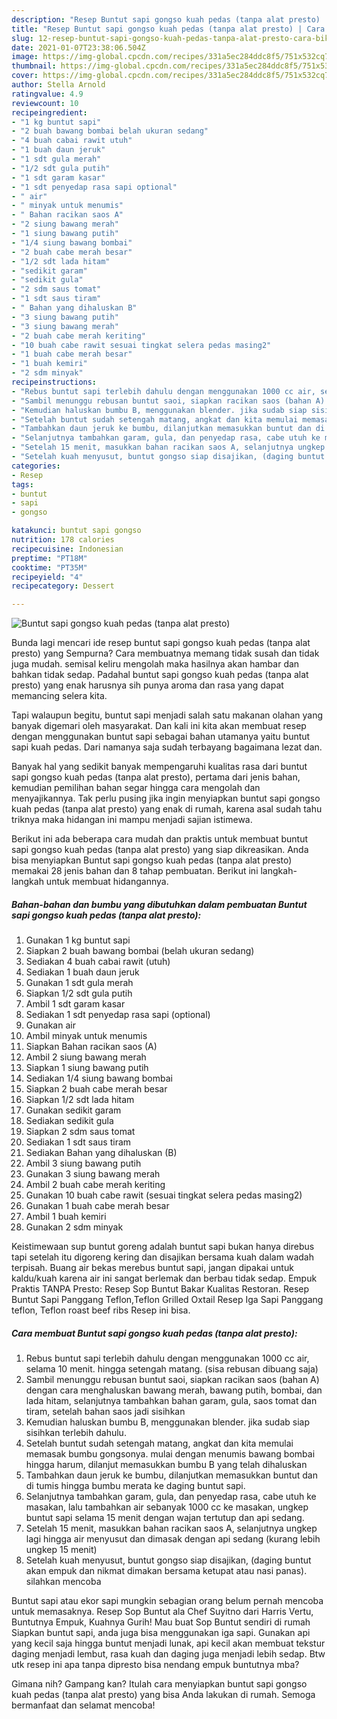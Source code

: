 ```yaml
---
description: "Resep Buntut sapi gongso kuah pedas (tanpa alat presto) | Cara Bikin Buntut sapi gongso kuah pedas (tanpa alat presto) Yang Lezat"
title: "Resep Buntut sapi gongso kuah pedas (tanpa alat presto) | Cara Bikin Buntut sapi gongso kuah pedas (tanpa alat presto) Yang Lezat"
slug: 12-resep-buntut-sapi-gongso-kuah-pedas-tanpa-alat-presto-cara-bikin-buntut-sapi-gongso-kuah-pedas-tanpa-alat-presto-yang-lezat
date: 2021-01-07T23:38:06.504Z
image: https://img-global.cpcdn.com/recipes/331a5ec284ddc8f5/751x532cq70/buntut-sapi-gongso-kuah-pedas-tanpa-alat-presto-foto-resep-utama.jpg
thumbnail: https://img-global.cpcdn.com/recipes/331a5ec284ddc8f5/751x532cq70/buntut-sapi-gongso-kuah-pedas-tanpa-alat-presto-foto-resep-utama.jpg
cover: https://img-global.cpcdn.com/recipes/331a5ec284ddc8f5/751x532cq70/buntut-sapi-gongso-kuah-pedas-tanpa-alat-presto-foto-resep-utama.jpg
author: Stella Arnold
ratingvalue: 4.9
reviewcount: 10
recipeingredient:
- "1 kg buntut sapi"
- "2 buah bawang bombai belah ukuran sedang"
- "4 buah cabai rawit utuh"
- "1 buah daun jeruk"
- "1 sdt gula merah"
- "1/2 sdt gula putih"
- "1 sdt garam kasar"
- "1 sdt penyedap rasa sapi optional"
- " air"
- " minyak untuk menumis"
- " Bahan racikan saos A"
- "2 siung bawang merah"
- "1 siung bawang putih"
- "1/4 siung bawang bombai"
- "2 buah cabe merah besar"
- "1/2 sdt lada hitam"
- "sedikit garam"
- "sedikit gula"
- "2 sdm saus tomat"
- "1 sdt saus tiram"
- " Bahan yang dihaluskan B"
- "3 siung bawang putih"
- "3 siung bawang merah"
- "2 buah cabe merah keriting"
- "10 buah cabe rawit sesuai tingkat selera pedas masing2"
- "1 buah cabe merah besar"
- "1 buah kemiri"
- "2 sdm minyak"
recipeinstructions:
- "Rebus buntut sapi terlebih dahulu dengan menggunakan 1000 cc air, selama 10 menit. hingga setengah matang. (sisa rebusan dibuang saja)"
- "Sambil menunggu rebusan buntut saoi, siapkan racikan saos (bahan A) dengan cara menghaluskan bawang merah, bawang putih, bombai, dan lada hitam, selanjutnya tambahkan bahan garam, gula, saos tomat dan tiram, setelah bahan saos jadi sisihkan"
- "Kemudian haluskan bumbu B, menggunakan blender. jika sudab siap sisihkan terlebih dahulu."
- "Setelah buntut sudah setengah matang, angkat dan kita memulai memasak bumbu gongsonya. mulai dengan menumis bawang bombai hingga harum, dilanjut memasukkan bumbu B yang telah dihaluskan"
- "Tambahkan daun jeruk ke bumbu, dilanjutkan memasukkan buntut dan di tumis hingga bumbu merata ke daging buntut sapi."
- "Selanjutnya tambahkan garam, gula, dan penyedap rasa, cabe utuh ke masakan, lalu tambahkan air sebanyak 1000 cc ke masakan, ungkep buntut sapi selama 15 menit dengan wajan tertutup dan api sedang."
- "Setelah 15 menit, masukkan bahan racikan saos A, selanjutnya ungkep lagi hingga air menyusut dan dimasak dengan api sedang (kurang lebih ungkep 15 menit)"
- "Setelah kuah menyusut, buntut gongso siap disajikan, (daging buntut akan empuk dan nikmat dimakan bersama ketupat atau nasi panas). silahkan mencoba"
categories:
- Resep
tags:
- buntut
- sapi
- gongso

katakunci: buntut sapi gongso 
nutrition: 178 calories
recipecuisine: Indonesian
preptime: "PT18M"
cooktime: "PT35M"
recipeyield: "4"
recipecategory: Dessert

---
```



![Buntut sapi gongso kuah pedas (tanpa alat presto)](https://img-global.cpcdn.com/recipes/331a5ec284ddc8f5/751x532cq70/buntut-sapi-gongso-kuah-pedas-tanpa-alat-presto-foto-resep-utama.jpg)

Bunda lagi mencari ide resep buntut sapi gongso kuah pedas (tanpa alat presto) yang Sempurna? Cara membuatnya memang tidak susah dan tidak juga mudah. semisal keliru mengolah maka hasilnya akan hambar dan bahkan tidak sedap. Padahal buntut sapi gongso kuah pedas (tanpa alat presto) yang enak harusnya sih punya aroma dan rasa yang dapat memancing selera kita.

Tapi walaupun begitu, buntut sapi menjadi salah satu makanan olahan yang banyak digemari oleh masyarakat. Dan kali ini kita akan membuat resep dengan menggunakan buntut sapi sebagai bahan utamanya yaitu buntut sapi kuah pedas. Dari namanya saja sudah terbayang bagaimana lezat dan.

Banyak hal yang sedikit banyak mempengaruhi kualitas rasa dari buntut sapi gongso kuah pedas (tanpa alat presto), pertama dari jenis bahan, kemudian pemilihan bahan segar hingga cara mengolah dan menyajikannya. Tak perlu pusing jika ingin menyiapkan buntut sapi gongso kuah pedas (tanpa alat presto) yang enak di rumah, karena asal sudah tahu triknya maka hidangan ini mampu menjadi sajian istimewa.


Berikut ini ada beberapa cara mudah dan praktis untuk membuat buntut sapi gongso kuah pedas (tanpa alat presto) yang siap dikreasikan. Anda bisa menyiapkan Buntut sapi gongso kuah pedas (tanpa alat presto) memakai 28 jenis bahan dan 8 tahap pembuatan. Berikut ini langkah-langkah untuk membuat hidangannya.

<!--inarticleads1-->

##### Bahan-bahan dan bumbu yang dibutuhkan dalam pembuatan Buntut sapi gongso kuah pedas (tanpa alat presto):

1. Gunakan 1 kg buntut sapi
1. Siapkan 2 buah bawang bombai (belah ukuran sedang)
1. Sediakan 4 buah cabai rawit (utuh)
1. Sediakan 1 buah daun jeruk
1. Gunakan 1 sdt gula merah
1. Siapkan 1/2 sdt gula putih
1. Ambil 1 sdt garam kasar
1. Sediakan 1 sdt penyedap rasa sapi (optional)
1. Gunakan  air
1. Ambil  minyak untuk menumis
1. Siapkan  Bahan racikan saos (A)
1. Ambil 2 siung bawang merah
1. Siapkan 1 siung bawang putih
1. Sediakan 1/4 siung bawang bombai
1. Siapkan 2 buah cabe merah besar
1. Siapkan 1/2 sdt lada hitam
1. Gunakan sedikit garam
1. Sediakan sedikit gula
1. Siapkan 2 sdm saus tomat
1. Sediakan 1 sdt saus tiram
1. Sediakan  Bahan yang dihaluskan (B)
1. Ambil 3 siung bawang putih
1. Gunakan 3 siung bawang merah
1. Ambil 2 buah cabe merah keriting
1. Gunakan 10 buah cabe rawit (sesuai tingkat selera pedas masing2)
1. Gunakan 1 buah cabe merah besar
1. Ambil 1 buah kemiri
1. Gunakan 2 sdm minyak


Keistimewaan sup buntut goreng adalah buntut sapi bukan hanya direbus tapi setelah itu digoreng kering dan disajikan bersama kuah dalam wadah terpisah. Buang air bekas merebus buntut sapi, jangan dipakai untuk kaldu/kuah karena air ini sangat berlemak dan berbau tidak sedap. Empuk Praktis TANPA Presto: Resep Sop Buntut Bakar Kualitas Restoran. Resep Buntut Sapi Panggang Teflon,Teflon Grilled Oxtail Resep Iga Sapi Panggang teflon, Teflon roast beef ribs Resep ini bisa. 

<!--inarticleads2-->

##### Cara membuat Buntut sapi gongso kuah pedas (tanpa alat presto):

1. Rebus buntut sapi terlebih dahulu dengan menggunakan 1000 cc air, selama 10 menit. hingga setengah matang. (sisa rebusan dibuang saja)
1. Sambil menunggu rebusan buntut saoi, siapkan racikan saos (bahan A) dengan cara menghaluskan bawang merah, bawang putih, bombai, dan lada hitam, selanjutnya tambahkan bahan garam, gula, saos tomat dan tiram, setelah bahan saos jadi sisihkan
1. Kemudian haluskan bumbu B, menggunakan blender. jika sudab siap sisihkan terlebih dahulu.
1. Setelah buntut sudah setengah matang, angkat dan kita memulai memasak bumbu gongsonya. mulai dengan menumis bawang bombai hingga harum, dilanjut memasukkan bumbu B yang telah dihaluskan
1. Tambahkan daun jeruk ke bumbu, dilanjutkan memasukkan buntut dan di tumis hingga bumbu merata ke daging buntut sapi.
1. Selanjutnya tambahkan garam, gula, dan penyedap rasa, cabe utuh ke masakan, lalu tambahkan air sebanyak 1000 cc ke masakan, ungkep buntut sapi selama 15 menit dengan wajan tertutup dan api sedang.
1. Setelah 15 menit, masukkan bahan racikan saos A, selanjutnya ungkep lagi hingga air menyusut dan dimasak dengan api sedang (kurang lebih ungkep 15 menit)
1. Setelah kuah menyusut, buntut gongso siap disajikan, (daging buntut akan empuk dan nikmat dimakan bersama ketupat atau nasi panas). silahkan mencoba


Buntut sapi atau ekor sapi mungkin sebagian orang belum pernah mencoba untuk memasaknya. Resep Sop Buntut ala Chef Suyitno dari Harris Vertu, Buntutnya Empuk, Kuahnya Gurih! Mau buat Sop Buntut sendiri di rumah Siapkan buntut sapi, anda juga bisa menggunakan iga sapi. Gunakan api yang kecil saja hingga buntut menjadi lunak, api kecil akan membuat tekstur daging menjadi lembut, rasa kuah dan daging juga menjadi lebih sedap. Btw utk resep ini apa tanpa dipresto bisa nendang empuk buntutnya mba? 

Gimana nih? Gampang kan? Itulah cara menyiapkan buntut sapi gongso kuah pedas (tanpa alat presto) yang bisa Anda lakukan di rumah. Semoga bermanfaat dan selamat mencoba!
